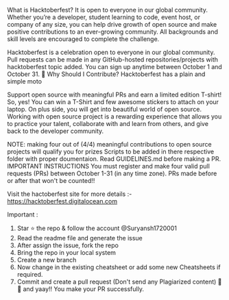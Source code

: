 What is Hacktoberfest?
It is open to everyone in our global community. Whether you’re a developer, student learning to code, event host, or company of any size, you can help drive growth of open source and make positive contributions to an ever-growing community. All backgrounds and skill levels are encouraged to complete the challenge.

Hacktoberfest is a celebration open to everyone in our global community.
Pull requests can be made in any GitHub-hosted repositories/projects with hacktoberfest topic added.
You can sign up anytime between October 1 and October 31.
👕 Why Should I Contribute?
Hacktoberfest has a plain and simple moto

Support open source with meaningful PRs and earn a limited edition T-shirt! So, yes! You can win a T-Shirt and few awesome stickers to attach on your laptop. On plus side, you will get into beautiful world of open source.
Working with open source project is a rewarding experience that allows you to practice your talent, collaborate with and learn from others, and give back to the developer community.

NOTE:
making four out of (4/4) meaningful contributions to open source projects will qualify you for prizes
Scripts to be added in there respective folder with proper doumentaion.
Read GUIDELINES.md before making a PR.
IMPORTANT INSTRUCTIONS
You must register and make four valid pull requests (PRs) between October 1-31 (in any time zone). PRs made before or after that won't be counted!!

Visit the hactoberfest site for more details :- https://hacktoberfest.digitalocean.com

Important :
1) Star ⭐ the repo & follow the account @Suryansh1720001
2) Read the readme file and generate the issue
3) After assign the issue, fork the repo
4) Bring the repo in your local system
5) Create a new branch 
6) Now change in the existing cheatsheet or add some new Cheatsheets if required.
7) Commit and create a pull request (Don't send any Plagiarized content)
🥳🥳 and yaay!! You make your PR successfully.
